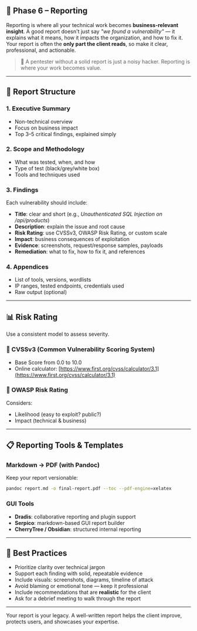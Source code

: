 ## 🔹 Phase 6 – Reporting

Reporting is where all your technical work becomes **business-relevant insight**. A good report doesn't just say *"we found a vulnerability"* — it explains what it means, how it impacts the organization, and how to fix it. Your report is often the **only part the client reads**, so make it clear, professional, and actionable.

> 🧠 A pentester without a solid report is just a noisy hacker. Reporting is where your work becomes value.

---

## 🧾 Report Structure

### 1. **Executive Summary**

* Non-technical overview
* Focus on business impact
* Top 3–5 critical findings, explained simply

### 2. **Scope and Methodology**

* What was tested, when, and how
* Type of test (black/grey/white box)
* Tools and techniques used

### 3. **Findings**

Each vulnerability should include:

* **Title**: clear and short (e.g., *Unauthenticated SQL Injection on /api/products*)
* **Description**: explain the issue and root cause
* **Risk Rating**: use CVSSv3, OWASP Risk Rating, or custom scale
* **Impact**: business consequences of exploitation
* **Evidence**: screenshots, request/response samples, payloads
* **Remediation**: what to fix, how to fix it, and references

### 4. **Appendices**

* List of tools, versions, wordlists
* IP ranges, tested endpoints, credentials used
* Raw output (optional)

---

## 📊 Risk Rating

Use a consistent model to assess severity.

### 🔸 CVSSv3 (Common Vulnerability Scoring System)

* Base Score from 0.0 to 10.0
* Online calculator: [https://www.first.org/cvss/calculator/3.1](https://www.first.org/cvss/calculator/3.1)

### 🔸 OWASP Risk Rating

Considers:

* Likelihood (easy to exploit? public?)
* Impact (technical & business)

---

## 📋 Reporting Tools & Templates

### Markdown → PDF (with Pandoc)

Keep your report versionable:

```bash
pandoc report.md -o final-report.pdf --toc --pdf-engine=xelatex
```

### GUI Tools

* **Dradis**: collaborative reporting and plugin support
* **Serpico**: markdown-based GUI report builder
* **CherryTree / Obsidian**: structured internal reporting

---

## 🧠 Best Practices

* Prioritize clarity over technical jargon
* Support each finding with solid, repeatable evidence
* Include visuals: screenshots, diagrams, timeline of attack
* Avoid blaming or emotional tone — keep it professional
* Include recommendations that are **realistic** for the client
* Ask for a debrief meeting to walk through the report

---

Your report is your legacy. A well-written report helps the client improve, protects users, and showcases your expertise.

